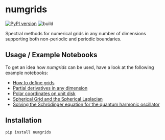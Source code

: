 # numgrids

[![PyPI version](https://badge.fury.io/py/numgrids.svg)](https://badge.fury.io/py/numgrids)
![build](https://github.com/maroba/numgrids/actions/workflows/checks.yml/badge.svg)

Spectral methods for numerical grids in any number of dimensions supporting both non-periodic and periodic boundaries.

## Usage / Example Notebooks

To get an idea how *numgrids* can be used, have a look at the following example notebooks:

- [How to define grids](examples/how-to-define-grids.ipynb)
- [Partial derivatives in any dimension](examples/partial-derivatives.ipynb)
- [Polar coordinates on unit disk](examples/polar-cooordinates-on-unit-disk.ipynb)
- [Spherical Grid and the Spherical Laplacian](examples/spherical-grid.ipynb)
- [Solving the Schrödinger equation for the quantum harmonic oscillator](examples/quantum-harmonic-oscillator.ipynb)

## Installation

```shell
pip install numgrids
```
